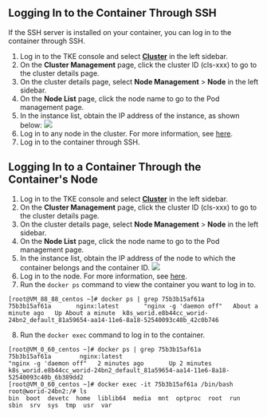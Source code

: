 ## Logging In to the Container Through SSH
If the SSH server is installed on your container, you can log in to the container through SSH.
1. Log in to the TKE console and select **[Cluster](https://console.cloud.tencent.com/tke2/cluster)** in the left sidebar.
2. On the **Cluster Management** page, click the cluster ID (cls-xxx) to go to the cluster details page.
3. On the cluster details page, select **Node Management** > **Node** in the left sidebar.
4. On the **Node List** page, click the node name to go to the Pod management page.
5. In the instance list, obtain the IP address of the instance, as shown below:
![](https://main.qcloudimg.com/raw/15a173b8b8f7361bc513ba6775b27476.png)
6. Log in to any node in the cluster. For more information, see [here](https://www.tencentcloud.com/document/product/213/5436).
7. Log in to the container through SSH.


## Logging In to a Container Through the Container's Node
1. Log in to the TKE console and select **[Cluster](https://console.cloud.tencent.com/tke2/cluster)** in the left sidebar.
2. On the **Cluster Management** page, click the cluster ID (cls-xxx) to go to the cluster details page.
3. On the cluster details page, select **Node Management** > **Node** in the left sidebar.
4. On the **Node List** page, click the node name to go to the Pod management page.
5. In the instance list, obtain the IP address of the node to which the container belongs and the container ID.
![](https://main.qcloudimg.com/raw/315aa6adafe081824c86d827b128dbe6.png)
6. Log in to the node. For more information, see [here](https://www.tencentcloud.com/document/product/213/5436).
7. Run the `docker ps` command to view the container you want to log in to.
```shell
[root@VM_88_88_centos ~]# docker ps | grep 75b3b15af61a  
75b3b15af61a       nginx:latest       "nginx -g 'daemon off"   About a minute ago   Up About a minute  k8s_worid.e8b44cc_worid-24bn2_default_81a59654-aa14-11e6-8a18-52540093c40b_42c0b746
```
8. Run the `docker exec` command to log in to the container.
```shell
[root@VM_0_60_centos ~]# docker ps | grep 75b3b15af61a
75b3b15af61a        nginx:latest                                 "nginx -g 'daemon off"   2 minutes ago       Up 2 minutes                            k8s_worid.e8b44cc_worid-24bn2_default_81a59654-aa14-11e6-8a18-52540093c40b_6b389dd2
[root@VM_0_60_centos ~]# docker exec -it 75b3b15af61a /bin/bash
root@worid-24bn2:/# ls
bin  boot  devetc  home  liblib64  media  mnt  optproc  root  run  sbin  srv  sys  tmp  usr  var
```







